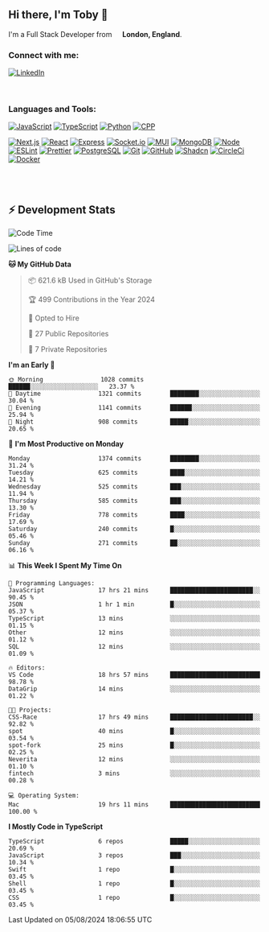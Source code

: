 ## Hi there, I'm Toby 👋

I'm a Full Stack Developer from <img src="https://cdn-icons-png.flaticon.com/512/197/197374.png" width="13" /> **London, England**.

### Connect with me:

[![LinkedIn][linkedin-shield]][linkedin-url]

<br />

### Languages and Tools:

[![JavaScript][JavaScript]][JavaScript-url] [![TypeScript][TypeScript]][TypeScript-url] [![Python][Python]][Python-url] [![CPP][CPP]][CPP-url]

[![Next.js][Next.js]][Next-url] [![React][React.js]][React-url] [![Express][Express.js]][Express-url] [![Socket.io][SocketIo]][SocketIo-url] [![MUI][MUI]][MUI-url] [![MongoDB][MongoDB]][Mongo-url] [![Node][Node.js]][Node-url] [![ESLint][ESLint]][ESLint-url] [![Prettier][Prettier]][Prettier-url] [![PostgreSQL][PostgreSQL]][PostgreSQL-url] [![Git][Git]][Git-url] [![GitHub][GitHub]][GitHub-url] [![Shadcn][Shadcn]][Shadcn-url] [![CircleCi][CircleCi]][CircleCi-url] [![Docker][Docker]][Docker-url]

<br />
<br />

## :zap: Development Stats

<!--START_SECTION:waka-->
![Code Time](http://img.shields.io/badge/Code%20Time-733%20hrs%2051%20mins-blue)

![Lines of code](https://img.shields.io/badge/From%20Hello%20World%20I%27ve%20Written-2.9%20million%20lines%20of%20code-blue)

**🐱 My GitHub Data** 

> 📦 621.6 kB Used in GitHub's Storage 
 > 
> 🏆 499 Contributions in the Year 2024
 > 
> 💼 Opted to Hire
 > 
> 📜 27 Public Repositories 
 > 
> 🔑 7 Private Repositories 
 > 
**I'm an Early 🐤** 

```text
🌞 Morning                1028 commits        ██████░░░░░░░░░░░░░░░░░░░   23.37 % 
🌆 Daytime                1321 commits        ████████░░░░░░░░░░░░░░░░░   30.04 % 
🌃 Evening                1141 commits        ██████░░░░░░░░░░░░░░░░░░░   25.94 % 
🌙 Night                  908 commits         █████░░░░░░░░░░░░░░░░░░░░   20.65 % 
```
📅 **I'm Most Productive on Monday** 

```text
Monday                   1374 commits        ████████░░░░░░░░░░░░░░░░░   31.24 % 
Tuesday                  625 commits         ████░░░░░░░░░░░░░░░░░░░░░   14.21 % 
Wednesday                525 commits         ███░░░░░░░░░░░░░░░░░░░░░░   11.94 % 
Thursday                 585 commits         ███░░░░░░░░░░░░░░░░░░░░░░   13.30 % 
Friday                   778 commits         ████░░░░░░░░░░░░░░░░░░░░░   17.69 % 
Saturday                 240 commits         █░░░░░░░░░░░░░░░░░░░░░░░░   05.46 % 
Sunday                   271 commits         ██░░░░░░░░░░░░░░░░░░░░░░░   06.16 % 
```


📊 **This Week I Spent My Time On** 

```text
💬 Programming Languages: 
JavaScript               17 hrs 21 mins      ███████████████████████░░   90.45 % 
JSON                     1 hr 1 min          █░░░░░░░░░░░░░░░░░░░░░░░░   05.37 % 
TypeScript               13 mins             ░░░░░░░░░░░░░░░░░░░░░░░░░   01.15 % 
Other                    12 mins             ░░░░░░░░░░░░░░░░░░░░░░░░░   01.12 % 
SQL                      12 mins             ░░░░░░░░░░░░░░░░░░░░░░░░░   01.09 % 

🔥 Editors: 
VS Code                  18 hrs 57 mins      █████████████████████████   98.78 % 
DataGrip                 14 mins             ░░░░░░░░░░░░░░░░░░░░░░░░░   01.22 % 

🐱‍💻 Projects: 
CSS-Race                 17 hrs 49 mins      ███████████████████████░░   92.82 % 
spot                     40 mins             █░░░░░░░░░░░░░░░░░░░░░░░░   03.54 % 
spot-fork                25 mins             █░░░░░░░░░░░░░░░░░░░░░░░░   02.25 % 
Neverita                 12 mins             ░░░░░░░░░░░░░░░░░░░░░░░░░   01.10 % 
fintech                  3 mins              ░░░░░░░░░░░░░░░░░░░░░░░░░   00.28 % 

💻 Operating System: 
Mac                      19 hrs 11 mins      █████████████████████████   100.00 % 
```

**I Mostly Code in TypeScript** 

```text
TypeScript               6 repos             █████░░░░░░░░░░░░░░░░░░░░   20.69 % 
JavaScript               3 repos             ███░░░░░░░░░░░░░░░░░░░░░░   10.34 % 
Swift                    1 repo              █░░░░░░░░░░░░░░░░░░░░░░░░   03.45 % 
Shell                    1 repo              █░░░░░░░░░░░░░░░░░░░░░░░░   03.45 % 
CSS                      1 repo              █░░░░░░░░░░░░░░░░░░░░░░░░   03.45 % 
```




 Last Updated on 05/08/2024 18:06:55 UTC
<!--END_SECTION:waka-->


<!-- MARKDOWN LINKS & IMAGES -->
<!-- https://www.markdownguide.org/basic-syntax/#reference-style-links -->

[CPP-url]: https://cplusplus.com/
[CPP]: https://img.shields.io/badge/-C++-blue?style=for-the-badge&logo=cplusplus
[JavaScript-url]: https://developer.mozilla.org/en-US/docs/Web/JavaScript
[JavaScript]: https://shields.io/badge/JavaScript-F7DF1E?logo=JavaScript&logoColor=000&style=for-the-badge
[TypeScript-url]: https://www.typescriptlang.org/
[TypeScript]: https://shields.io/badge/TypeScript-3178C6?logo=TypeScript&logoColor=FFF&style=for-the-badge
[Python-url]: https://www.python.org/
[Python]: https://img.shields.io/badge/python-3670A0?style=for-the-badge&logo=python&logoColor=ffdd54
[linkedin-shield]: https://img.shields.io/badge/LinkedIn-0077B5?style=for-the-badge&logo=linkedin&logoColor=white
[linkedin-url]: https://linkedin.com/in/toby-dixon-smith/
[Next.js]: https://img.shields.io/badge/next.js-000000?style=for-the-badge&logo=nextdotjs&logoColor=white
[Next-url]: https://nextjs.org/
[React.js]: https://img.shields.io/badge/React-20232A?style=for-the-badge&logo=react&logoColor=61DAFB
[React-url]: https://reactjs.org/
[Express.js]: https://img.shields.io/badge/Express.js-404D59?style=for-the-badge&logo=express
[Express-url]: https://expressjs.com/
[Node.js]: https://img.shields.io/badge/Node.js-43853D?style=for-the-badge&logo=node.js&logoColor=white
[Node-url]: https://nodejs.org/
[MongoDB]: https://img.shields.io/badge/MongoDB-4EA94B?style=for-the-badge&logo=mongodb&logoColor=white
[Mongo-url]: https://www.mongodb.com/
[ESLint]: https://img.shields.io/badge/eslint-3A33D1?style=for-the-badge&logo=eslint&logoColor=white
[ESLint-url]: https://eslint.org/
[Prettier]: https://img.shields.io/badge/prettier-1A2C34?style=for-the-badge&logo=prettier&logoColor=F7BA3E
[Prettier-url]: https://prettier.io/
[SocketIo-url]: https://socket.io/
[SocketIo]: https://img.shields.io/badge/Socket.io-010101?style=for-the-badge&logo=socket.io&badgeColor=010101
[MUI-url]: https://mui.com/
[MUI]: https://img.shields.io/badge/MUI-%230081CB.svg?style=for-the-badge&logo=mui&logoColor=white
[PostgreSQL-url]: https://www.postgresql.org/
[PostgreSQL]: https://img.shields.io/badge/postgresql-4169e1?style=for-the-badge&logo=postgresql&logoColor=white
[Git-url]: https://git-scm.com/
[Git]: https://img.shields.io/badge/GIT-E44C30?style=for-the-badge&logo=git&logoColor=white
[GitHub-url]: https://github.com/
[GitHub]: https://img.shields.io/badge/GitHub-100000?style=for-the-badge&logo=github&logoColor=white
[Shadcn-url]: https://ui.shadcn.com/
[Shadcn]: https://img.shields.io/badge/shadcn%2Fui-000?logo=shadcnui&logoColor=fff&style=for-the-badge
[CircleCi-url]: https://ui.shadcn.com/
[CircleCi]: https://img.shields.io/badge/circleci-343434?logo=circleci&logoColor=fff&style=for-the-badge
[Docker-url]: https://ui.shadcn.com/
[Docker]: https://img.shields.io/badge/docker-2496ED?logo=docker&logoColor=fff&style=for-the-badge
